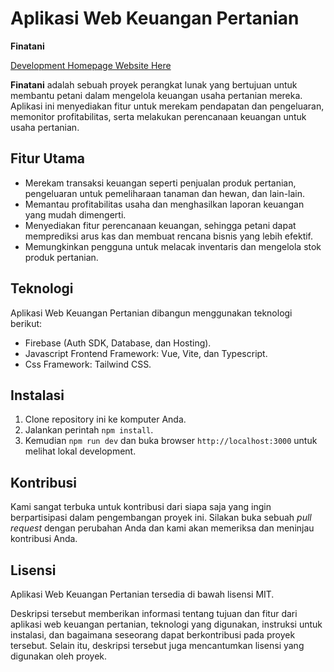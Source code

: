 # Aplikasi Web Keuangan Pertanian

**Finatani**

[Development Homepage Website Here](https://finatani-website.web.app)

**Finatani** adalah sebuah proyek perangkat lunak yang bertujuan untuk membantu petani dalam mengelola keuangan usaha pertanian mereka. Aplikasi ini menyediakan fitur untuk merekam pendapatan dan pengeluaran, memonitor profitabilitas, serta melakukan perencanaan keuangan untuk usaha pertanian.

## Fitur Utama

- Merekam transaksi keuangan seperti penjualan produk pertanian, pengeluaran untuk pemeliharaan tanaman dan hewan, dan lain-lain.
- Memantau profitabilitas usaha dan menghasilkan laporan keuangan yang mudah dimengerti.
- Menyediakan fitur perencanaan keuangan, sehingga petani dapat memprediksi arus kas dan membuat rencana bisnis yang lebih efektif.
- Memungkinkan pengguna untuk melacak inventaris dan mengelola stok produk pertanian.

## Teknologi

Aplikasi Web Keuangan Pertanian dibangun menggunakan teknologi berikut:

- Firebase (Auth SDK, Database, dan Hosting).
- Javascript Frontend Framework: Vue, Vite, dan Typescript.
- Css Framework: Tailwind CSS.

## Instalasi

1. Clone repository ini ke komputer Anda.
2. Jalankan perintah `npm install`.
3. Kemudian `npm run dev` dan buka browser `http://localhost:3000` untuk melihat lokal development.

## Kontribusi

Kami sangat terbuka untuk kontribusi dari siapa saja yang ingin berpartisipasi dalam pengembangan proyek ini. Silakan buka sebuah *pull request* dengan perubahan Anda dan kami akan memeriksa dan meninjau kontribusi Anda.

## Lisensi

Aplikasi Web Keuangan Pertanian tersedia di bawah lisensi MIT. 

Deskripsi tersebut memberikan informasi tentang tujuan dan fitur dari aplikasi web keuangan pertanian, teknologi yang digunakan, instruksi untuk instalasi, dan bagaimana seseorang dapat berkontribusi pada proyek tersebut. Selain itu, deskripsi tersebut juga mencantumkan lisensi yang digunakan oleh proyek.
